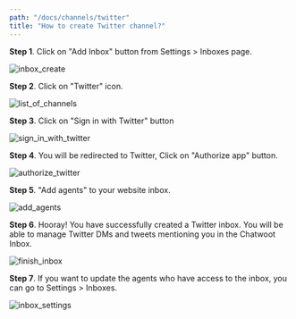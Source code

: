 ```yaml
---
path: "/docs/channels/twitter"
title: "How to create Twitter channel?"
---
```


**Step 1**. Click on "Add Inbox" button from Settings > Inboxes page.

![inbox_create](./images/twitter/inbox_create.png)

**Step 2**. Click on "Twitter" icon.

![list_of_channels](./images/twitter/list_of_channels.png)

**Step 3**. Click on "Sign in with Twitter" button

![sign_in_with_twitter](./images/twitter/sign_in_with_twitter.png)

**Step 4**. You will be redirected to Twitter, Click on "Authorize app" button.

![authorize_twitter](./images/twitter/authorize_twitter.png)

**Step 5**. "Add agents" to your website inbox.

![add_agents](./images/add_agents.png)

**Step 6**. Hooray! You have successfully created a Twitter inbox.  You will be able to manage Twitter DMs and tweets mentioning you in the Chatwoot Inbox.

![finish_inbox](./images/twitter/finish_inbox.png)

  **Step 7**. If you want to update the agents who have access to the inbox, you can go to Settings > Inboxes.

![inbox_settings](./images/twitter/inbox_settings.png)

